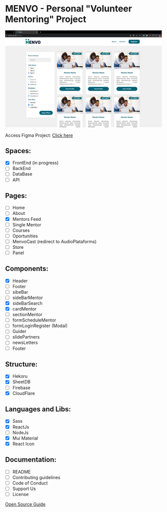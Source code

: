 # MENVO - Personal "Volunteer Mentoring" Project

<a href="https://menvo.com.br/" target="_blank"><img src="public/images/menvoprint.png" alt="Menvo Page Preview"/></a>

Access Figma Project: <a href="https://www.figma.com/file/wrHHY7yyZFlbtgGujHHo7M/Menvo---Projeto-Latino-Ware?node-id=303%3A1896" target="_blank">Click here</a>

## Spaces:
- [x] FrontEnd (in progress)
- [ ] BackEnd
- [ ] DataBase
- [ ] API

## Pages:
- [ ] Home
- [ ] About
- [x] Mentors Feed
- [ ] Single Mentor
- [ ] Courses
- [ ] Oportunities
- [ ] MenvoCast (redirect to AudioPlataforms)
- [ ] Store
- [ ] Panel

## Components:
- [x] Header
- [ ] Footer
- [ ] sibeBar
- [ ] sideBarMentor
- [x] sideBarSearch
- [x] cardMentor
- [ ] sectionMentor
- [ ] formScheduleMentor
- [ ] formLoginRegister (Modal)
- [ ] Guider
- [ ] slidePartners
- [ ] newsLetters
- [ ] Footer

## Structure:
- [x] Hekoru
- [x] SheetDB
- [ ] Firebase
- [x] CloudFlare

## Languages and Libs:
- [x] Sass
- [x] ReactJs
- [ ] NodeJs
- [x] Mui Material
- [x] React Icon

## Documentation:
- [ ] README
- [ ] Contributing guidelines
- [ ] Code of Conduct
- [ ] Support Us
- [ ] License

<a href="https://opensource.guide/pt/starting-a-project/" target="_blank">Open Source Guide</a>
